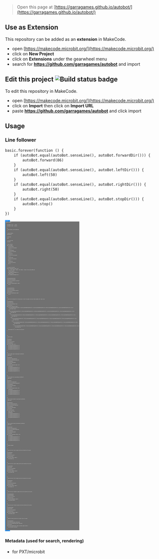 
> Open this page at [https://garragames.github.io/autobot/](https://garragames.github.io/autobot/)

## Use as Extension

This repository can be added as an **extension** in MakeCode.

* open [https://makecode.microbit.org/](https://makecode.microbit.org/)
* click on **New Project**
* click on **Extensions** under the gearwheel menu
* search for **https://github.com/garragames/autobot** and import

## Edit this project ![Build status badge](https://github.com/garragames/autobot/workflows/MakeCode/badge.svg)

To edit this repository in MakeCode.

* open [https://makecode.microbit.org/](https://makecode.microbit.org/)
* click on **Import** then click on **Import URL**
* paste **https://github.com/garragames/autobot** and click import

## Usage

### Line follower

```blocks
basic.forever(function () {
    if (autoBot.equal(autoBot.senseLine(), autoBot.forwardDir())) {
        autoBot.forward(86)
    }
    if (autoBot.equal(autoBot.senseLine(), autoBot.leftDir())) {
        autoBot.left(50)
    }
    if (autoBot.equal(autoBot.senseLine(), autoBot.rightDir())) {
        autoBot.right(50)
    }
    if (autoBot.equal(autoBot.senseLine(), autoBot.stopDir())) {
        autoBot.stop()
    }
})
```

![A rendered view of the blocks](https://github.com/garragames/autobot/raw/master/.github/makecode/blocks.png)

#### Metadata (used for search, rendering)

* for PXT/microbit
<script src="https://makecode.com/gh-pages-embed.js"></script><script>makeCodeRender("{{ site.makecode.home_url }}", "{{ site.github.owner_name }}/{{ site.github.repository_name }}");</script>
